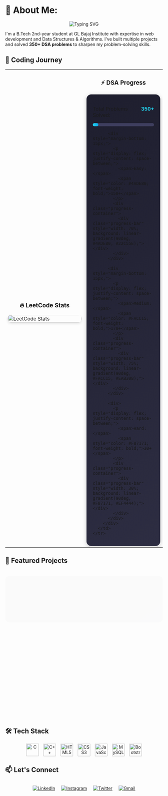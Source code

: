# 💫 About Me:
<div align="center">
  <img src="https://readme-typing-svg.demolab.com?font=Fira+Code&pause=1000&color=22D3EE&width=435&lines=Passionate+Developer;DSA+Enthusiast;Web+Developer;Problem+Solver" alt="Typing SVG" />
</div>

I'm a B.Tech 2nd-year student at GL Bajaj Institute with expertise in web development and Data Structures & Algorithms. I've built multiple projects and solved **350+ DSA problems** to sharpen my problem-solving skills.

## 🚀 Coding Journey

<div align="center">
  <table>
    <tr>
      <td width="50%">
        <h3 align="center">🔥 LeetCode Stats</h3>
        <img src="https://leetcard.jacoblin.cool/iamankit07?ext=heatmap&theme=dark" alt="LeetCode Stats" width="100%" style="border-radius: 10px; box-shadow: 0 4px 8px rgba(0,0,0,0.1);">
      </td>
      <td width="50%">
        <h3 align="center">⚡ DSA Progress</h3>
        <div style="background: linear-gradient(145deg, #1e1e2e, #2d2d42); border-radius: 15px; padding: 20px; box-shadow: 0 4px 15px rgba(0,0,0,0.2);">
          <div style="margin-bottom: 15px;">
            <p style="display: flex; justify-content: space-between;">
              <span>Total Problems Solved:</span>
              <span style="color: #22D3EE; font-weight: bold;">350+</span>
            </p>
            <div class="progress-container">
              <div class="progress-bar" style="width: 85%; background: linear-gradient(90deg, #22D3EE, #0EA5E9);"></div>
            </div>
          </div>
          
          <div style="margin-bottom: 15px;">
            <p style="display: flex; justify-content: space-between;">
              <span>Easy:</span>
              <span style="color: #4ADE80; font-weight: bold;">150+</span>
            </p>
            <div class="progress-container">
              <div class="progress-bar" style="width: 70%; background: linear-gradient(90deg, #4ADE80, #22C55E);"></div>
            </div>
          </div>
          
          <div style="margin-bottom: 15px;">
            <p style="display: flex; justify-content: space-between;">
              <span>Medium:</span>
              <span style="color: #FACC15; font-weight: bold;">170+</span>
            </p>
            <div class="progress-container">
              <div class="progress-bar" style="width: 75%; background: linear-gradient(90deg, #FACC15, #EAB308);"></div>
            </div>
          </div>
          
          <div>
            <p style="display: flex; justify-content: space-between;">
              <span>Hard:</span>
              <span style="color: #F87171; font-weight: bold;">30+</span>
            </p>
            <div class="progress-container">
              <div class="progress-bar" style="width: 30%; background: linear-gradient(90deg, #F87171, #EF4444);"></div>
            </div>
          </div>
        </div>
      </td>
    </tr>
  </table>
</div>

## 🌟 Featured Projects

<div class="project-card" style="animation: fadeIn 1s ease-in-out;">
  <h3>3D Circle Animation</h3>
  <p>A creative visual experience using modern web technologies with interactive elements.</p>
</div>

<div class="project-card" style="animation: fadeIn 1s ease-in-out 0.3s;">
  <h3>Spiritual Zone Website</h3>
  <p>A responsive platform showcasing spiritual places with intuitive UI/UX design.</p>
</div>

<div class="project-card" style="animation: fadeIn 1s ease-in-out 0.6s;">
  <h3>VS Code Clone</h3>
  <p>A functional replica of VS Code with syntax highlighting and basic editor features.</p>
</div>

## 🛠️ Tech Stack

<div align="center" style="display: flex; flex-wrap: wrap; justify-content: center; gap: 15px; margin: 20px 0;">
  <div class="tech-icon" style="animation: bounce 2s infinite;">
    <img src="https://skillicons.dev/icons?i=c" alt="C" title="C" height="40">
  </div>
  <div class="tech-icon" style="animation: bounce 2s infinite 0.2s;">
    <img src="https://skillicons.dev/icons?i=cpp" alt="C++" title="C++" height="40">
  </div>
  <div class="tech-icon" style="animation: bounce 2s infinite 0.4s;">
    <img src="https://skillicons.dev/icons?i=html" alt="HTML5" title="HTML5" height="40">
  </div>
  <div class="tech-icon" style="animation: bounce 2s infinite 0.6s;">
    <img src="https://skillicons.dev/icons?i=css" alt="CSS3" title="CSS3" height="40">
  </div>
  <div class="tech-icon" style="animation: bounce 2s infinite 0.8s;">
    <img src="https://skillicons.dev/icons?i=js" alt="JavaScript" title="JavaScript" height="40">
  </div>
  <div class="tech-icon" style="animation: bounce 2s infinite 1s;">
    <img src="https://skillicons.dev/icons?i=mysql" alt="MySQL" title="MySQL" height="40">
  </div>
  <div class="tech-icon" style="animation: bounce 2s infinite 1.2s;">
    <img src="https://skillicons.dev/icons?i=bootstrap" alt="Bootstrap" title="Bootstrap" height="40">
  </div>
</div>

## 📫 Let's Connect

<div align="center" style="display: flex; justify-content: center; gap: 20px; margin-top: 30px;">
  <a href="https://linkedin.com/in/iamankit04" target="_blank">
    <img src="https://img.shields.io/badge/LinkedIn-0077B5?style=for-the-badge&logo=linkedin&logoColor=white" alt="LinkedIn" style="transition: transform 0.3s;" onmouseover="this.style.transform='scale(1.1)'" onmouseout="this.style.transform='scale(1)'">
  </a>
  <a href="https://instagram.com/i__am__ankit04" target="_blank">
    <img src="https://img.shields.io/badge/Instagram-E4405F?style=for-the-badge&logo=instagram&logoColor=white" alt="Instagram" style="transition: transform 0.3s;" onmouseover="this.style.transform='scale(1.1)'" onmouseout="this.style.transform='scale(1)'">
  </a>
  <a href="https://x.com/iamankit04" target="_blank">
    <img src="https://img.shields.io/badge/X-000000?style=for-the-badge&logo=x&logoColor=white" alt="Twitter" style="transition: transform 0.3s;" onmouseover="this.style.transform='scale(1.1)'" onmouseout="this.style.transform='scale(1)'">
  </a>
  <a href="mailto:ankitkumargup143@gmail.com">
    <img src="https://img.shields.io/badge/Gmail-D14836?style=for-the-badge&logo=gmail&logoColor=white" alt="Gmail" style="transition: transform 0.3s;" onmouseover="this.style.transform='scale(1.1)'" onmouseout="this.style.transform='scale(1)'">
  </a>
</div>

<style>
  .progress-container {
    width: 100%;
    background-color: #3e3e5e;
    border-radius: 10px;
    margin: 8px 0;
    overflow: hidden;
    height: 10px;
  }
  
  .progress-bar {
    height: 100%;
    border-radius: 10px;
    transition: width 1.5s ease-in-out;
    animation: progressAnimation 1.5s ease-out;
  }
  
  .project-card {
    background: linear-gradient(145deg, #1e1e2e, #2d2d42);
    border-radius: 12px;
    padding: 20px;
    margin: 15px 0;
    box-shadow: 0 4px 15px rgba(0,0,0,0.1);
    opacity: 0;
    animation-fill-mode: forwards;
  }
  
  .tech-icon {
    transition: transform 0.3s;
  }
  
  .tech-icon:hover {
    transform: scale(1.2) rotate(10deg);
  }
  
  @keyframes progressAnimation {
    from { width: 0; }
    to { width: attr(data-width); }
  }
  
  @keyframes fadeIn {
    from { opacity: 0; transform: translateY(20px); }
    to { opacity: 1; transform: translateY(0); }
  }
  
  @keyframes bounce {
    0%, 100% { transform: translateY(0); }
    50% { transform: translateY(-10px); }
  }
  
  @keyframes float {
    0% { transform: translateY(0px); }
    50% { transform: translateY(-10px); }
    100% { transform: translateY(0px); }
  }
</style>
